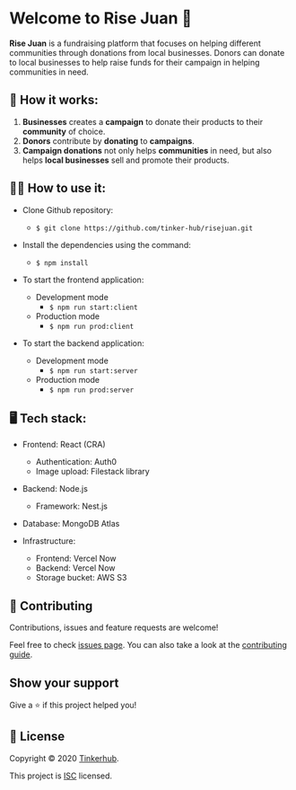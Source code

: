 # Welcome to Rise Juan 👋

**Rise Juan** is a fundraising platform that focuses on helping different communities through donations from local businesses. Donors can donate to local businesses to help raise funds for their campaign in helping communities in need.

## 🤔 How it works:

1. **Businesses** creates a **campaign** to donate their products to their **community** of choice.
2. **Donors** contribute by **donating** to **campaigns**.
3. **Campaign donations** not only helps **communities** in need, but also helps **local businesses** sell and promote their products.

## 👨‍💻 How to use it:

- Clone Github repository:

  - `$ git clone https://github.com/tinker-hub/risejuan.git`

- Install the dependencies using the command:

  - `$ npm install`

- To start the frontend application:

  - Development mode
    - `$ npm run start:client`
  - Production mode
    - `$ npm run prod:client`

- To start the backend application:
  - Development mode
    - `$ npm run start:server`
  - Production mode
    - `$ npm run prod:server`

## 🖥 Tech stack:

- Frontend: React (CRA)

  - Authentication: Auth0
  - Image upload: Filestack library

- Backend: Node.js

  - Framework: Nest.js

- Database: MongoDB Atlas

- Infrastructure:
  - Frontend: Vercel Now
  - Backend: Vercel Now
  - Storage bucket: AWS S3

## 🤝 Contributing

Contributions, issues and feature requests are welcome!

Feel free to check [issues page](hhttps://github.com/tinker-hub/risejuan/issues). You can also take a look at the [contributing guide](hhttps://github.com/tinker-hub/risejuan/blob/master/CONTRIBUTING.md).

## Show your support

Give a ⭐️ if this project helped you!

## 📝 License

Copyright © 2020 [Tinkerhub](https://github.com/tinker-hub).

This project is [ISC](hhttps://github.com/tinker-hub/risejuan/blob/master/LICENSE) licensed.
